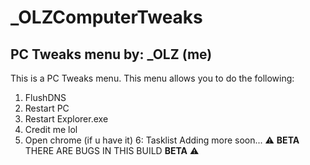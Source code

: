 # _OLZComputerTweaks
## PC Tweaks menu by: _OLZ (me)
This is a PC Tweaks menu.
This menu allows you to do the following:
1. FlushDNS
2. Restart PC
3. Restart Explorer.exe
4. Credit me lol
5. Open chrome (if u have it)
6: Tasklist
Adding more soon...
⚠️ **BETA** THERE ARE BUGS IN THIS BUILD **BETA** ⚠️
